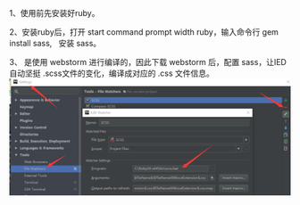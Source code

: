 1、使用前先安装好ruby。

2、安装ruby后，打开 start command prompt width ruby，输入命令行 gem install sass,   安装 sass。

3、 是使用 webstorm 进行编译的，因此下载 webstorm 后，配置 sass，让IED自动坚挺 .scss文件的变化，编译成对应的 .css 文件信息。
![image](https://github.com/HerryBin/SASS-Base-Demo/blob/master/image/sass-setting.png)

